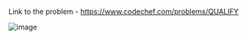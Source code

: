 Link to the problem - https://www.codechef.com/problems/QUALIFY


![image](https://user-images.githubusercontent.com/57552973/226329603-454b1228-b428-4a93-bbce-9e3a8b3431e5.png)
